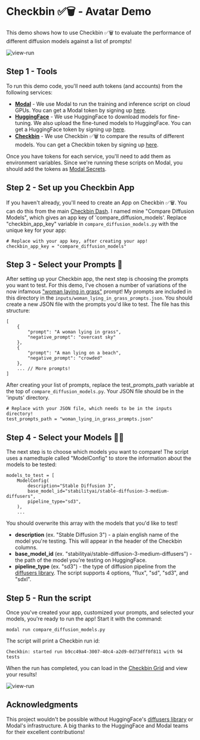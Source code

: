 # Checkbin ✅🗑️ - Avatar Demo

This demo shows how to use Checkbin ✅🗑️ to evaluate the performance of different diffusion models against a list of prompts!

![view-run](https://syntheticco.blob.core.windows.net/model-compare-demo/diffusion_model_compare_scrolling_grid.gif)

## Step 1 - Tools

To run this demo code, you'll need auth tokens (and accounts) from the following services:
- **[Modal](www.modal.com)** - We use Modal to run the training and inference script on cloud GPUs. You can get a Modal token by signing up [here](https://modal.com/signup).
- **[HuggingFace](www.huggingface.com)** - We use HuggingFace to download models for fine-tuning. We also upload the fine-tuned models to HuggingFace. You can get a HuggingFace token by signing up [here](https://huggingface.co/join).
- **[Checkbin](www.checkbin.dev)** - We use Checkbin ✅🗑️ to compare the results of different models. You can get a Checkbin token by signing up [here](www.checkbin.dev/signup).

Once you have tokens for each service, you'll need to add them as environment variables. Since we're running these scripts on Modal, you should add the tokens as [Modal Secrets](https://modal.com/secrets).


## Step 2 - Set up you Checkbin App

If you haven't already, you'll need to create an App on Checkbin ✅🗑️. You can do this from the main [Checkbin Dash](https://app.checkbin.dev/dashboard/apps). I named mine "Compare Diffusion Models", which gives an app key of 'compare_diffusion_models'. Replace "checkbin_app_key" variable in `compare_diffusion_models.py` with the unique key for your app: 

```
# Replace with your app key, after creating your app!
checkbin_app_key = "compare_diffusion_models" 
```

## Step 3 - Select your Prompts 📜

After setting up your Checkbin app, the next step is choosing the prompts you want to test. For this demo, I've chosen a number of variations of the now infamous ["woman laying in grass"](https://www.reddit.com/r/StableDiffusion/comments/1de85nc/why_is_sd3_so_bad_at_generating_girls_lying_on/) prompt! My prompts are included in this directory in the `inputs/woman_lying_in_grass_prompts.json`. You should create a new JSON file with the prompts you'd like to test. The file has this structure:

```
[
    {
        "prompt": "A woman lying in grass",
        "negative_prompt": "overcast sky"
    },
    {
        "prompt": "A man lying on a beach",
        "negative_prompt": "crowded"
    },
    ... // More prompts!
]
```

After creating your list of prompts, replace the test_prompts_path variable at the top of `compare_diffusion_models.py`. Your JSON file should be in the 'inputs' directory.  

```
# Replace with your JSON file, which needs to be in the inputs directory!
test_prompts_path = "woman_lying_in_grass_prompts.json" 
```

## Step 4 - Select your Models 🕵️‍♂️

The next step is to choose which models you want to compare! The script uses a namedtuple called "ModelConfig" to store the information about the models to be tested: 

```
models_to_test = [
    ModelConfig(
        description="Stable Diffusion 3",
        base_model_id="stabilityai/stable-diffusion-3-medium-diffusers",
        pipeline_type="sd3",
    ),
    ...
```

You should overwrite this array with the models that you'd like to test!

- **description** (ex. "Stable Diffusion 3") - a plain english name of the model you're testing. This will appear in the header of the Checkbin columns. 
- **base_model_id** (ex. "stabilityai/stable-diffusion-3-medium-diffusers") - the path of the model you're testing on HuggingFace. 
- **pipeline_type** (ex. "sd3") - the type of diffusion pipeline from the [diffusers library](https://github.com/huggingface/diffusers). The script supports 4 options, "flux", "sd", "sd3", and "sdxl". 

## Step 5 - Run the script

Once you've created your app, customized your prompts, and selected your models, you're ready to run the app! Start it with the command:

```
modal run compare_diffusion_models.py
```

The script will print a Checkbin run id:

```
Checkbin: started run b9cc49a4-3007-40c4-a2d9-0d73dff0f811 with 94 tests
```

When the run has completed, you can load in the [Checkbin Grid](https://app.checkbin.dev/grid) and view your results!

![view-run](https://syntheticco.blob.core.windows.net/model-compare-demo/diffusion_model_compare_scrolling_grid.gif)

## Acknowledgments
This project wouldn't be possible without HuggingFace's [diffusers library](https://github.com/huggingface/diffusers) or Modal's infrastructure. A big thanks to the HuggingFace and Modal teams for their excellent contributions!

